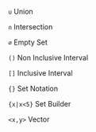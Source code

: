 `∪` Union

`∩` Intersection

`∅` Empty Set

`()` Non Inclusive Interval

`[]` Inclusive Interval

`{}` Set Notation

`{x|x<5}` Set Builder

`<x,y>` Vector
